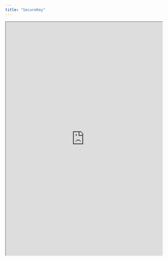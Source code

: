 ```yaml
---
title: "SecureKey"
---
```



<iframe height="750" width="100%" src="https://ewelton.github.io/ktest/wiki.html#SecureKey"></iframe>
